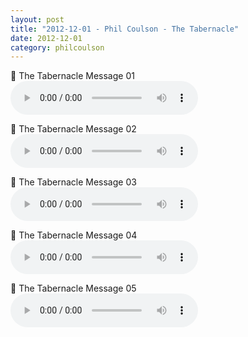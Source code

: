 ```yaml
---
layout: post
title: "2012-12-01 - Phil Coulson - The Tabernacle"
date: 2012-12-01
category: philcoulson
---
```


<p>
🎵 The Tabernacle Message 01 <br>
<audio controls>
  <source src="https://archive.org/download/phil-coulson-ministry-messages/2012-12-01%20-%20Phil%20Coulson%20-%20The%20Tabernacle/The-Tabernacle-1.mp3" type="audio/mpeg">
  Your browser does not support the audio element.
</audio>
</p>
<p>
🎵 The Tabernacle Message 02 <br>
<audio controls>
  <source src="https://archive.org/download/phil-coulson-ministry-messages/2012-12-01%20-%20Phil%20Coulson%20-%20The%20Tabernacle/The-Tabernacle-2.mp3" type="audio/mpeg">
  Your browser does not support the audio element.
</audio>
</p>
<p>
🎵 The Tabernacle Message 03 <br>
<audio controls>
  <source src="https://archive.org/download/phil-coulson-ministry-messages/2012-12-01%20-%20Phil%20Coulson%20-%20The%20Tabernacle/The-Tabernacle-3.mp3" type="audio/mpeg">
  Your browser does not support the audio element.
</audio>
</p>
<p>
🎵 The Tabernacle Message 04 <br>
<audio controls>
  <source src="https://archive.org/download/phil-coulson-ministry-messages/2012-12-01%20-%20Phil%20Coulson%20-%20The%20Tabernacle/The-Tabernacle-4.mp3" type="audio/mpeg">
  Your browser does not support the audio element.
</audio>
</p>
<p>
🎵 The Tabernacle Message 05 <br>
<audio controls>
  <source src="https://archive.org/download/phil-coulson-ministry-messages/2012-12-01%20-%20Phil%20Coulson%20-%20The%20Tabernacle/The-Tabernacle-5.mp3" type="audio/mpeg">
  Your browser does not support the audio element.
</audio>
</p>
